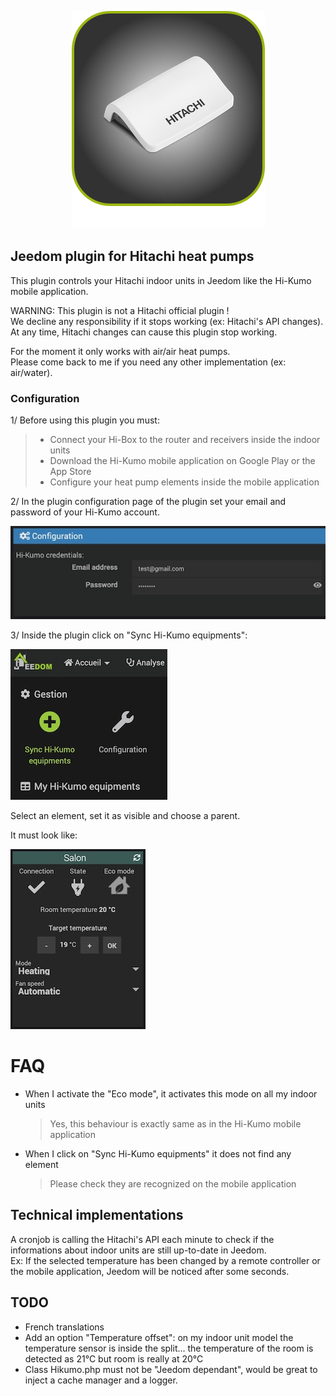 <p align="center">
  <img src="https://github.com/SuperToma/hitachi-hi-kumo/blob/master/plugin_info/hitachihikumo_icon.png?raw=true" />
</p>

## Jeedom plugin for Hitachi heat pumps
  
This plugin controls your Hitachi indoor units in Jeedom like the Hi-Kumo mobile application.

WARNING: This plugin is not a Hitachi official plugin !  
We decline any responsibility if it stops working (ex: Hitachi's API changes).  
At any time, Hitachi changes can cause this plugin stop working.  

For the moment it only works with air/air heat pumps.  
Please come back to me if you need any other implementation (ex: air/water).

### Configuration

1/ Before using this plugin you must:
>  - Connect your Hi-Box to the router and receivers inside the indoor units
>  - Download the Hi-Kumo mobile application on Google Play or the App Store 
>  - Configure your heat pump elements inside the mobile application

2/ In the plugin configuration page of the plugin set your email and password of your Hi-Kumo account.

![Image credentials configuration](https://github.com/SuperToma/hitachi-hi-kumo/blob/master/docs/images/credentials-configuration.jpg?raw=true)

3/ Inside the plugin click on "Sync Hi-Kumo equipments":

![Image sync Hi-Kumo](https://github.com/SuperToma/hitachi-hi-kumo/blob/master/docs/images/sync-hi-kumo.jpg?raw=true)

Select an element, set it as visible and choose a parent.

It must look like:

![Image dashboard preview](https://github.com/SuperToma/hitachi-hi-kumo/blob/master/docs/images/hitachihikumo_screenshot1.jpg?raw=true)

# FAQ
- When I activate the "Eco mode", it activates this mode on all my indoor units
  > Yes, this behaviour is exactly same as in the Hi-Kumo mobile application

- When I click on "Sync Hi-Kumo equipments" it does not find any element
  > Please check they are recognized on the mobile application

## Technical implementations

A cronjob is calling the Hitachi's API each minute to check if the informations about indoor units are still up-to-date in Jeedom.  
Ex: If the selected temperature has been changed by a remote controller or the mobile application, Jeedom will be noticed after some seconds.

## TODO
 - French translations 
 - Add an option "Temperature offset": on my indoor unit model the temperature sensor is inside the split... the temperature of the room is detected as 21°C but room is really at 20°C
 - Class Hikumo.php must not be "Jeedom dependant", would be great to inject a cache manager and a logger.

